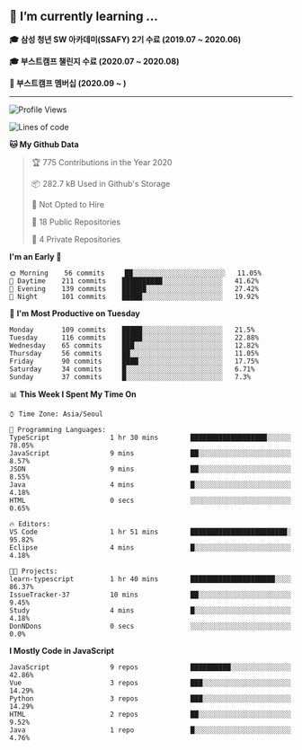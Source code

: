 ## 🌱 I’m currently learning ...

**🎓 삼성 청년 SW 아카데미(SSAFY) 2기 수료 (2019.07 ~ 2020.06)**

**🎓 부스트캠프 챌린지 수료 (2020.07 ~ 2020.08)**

**🏃  부스트캠프 멤버십 (2020.09 ~ )**
 
-----

<!--START_SECTION:waka-->
![Profile Views](http://img.shields.io/badge/Profile%20Views-56-blue)

![Lines of code](https://img.shields.io/badge/From%20Hello%20World%20I%27ve%20Written-34.5%20million%20lines%20of%20code-blue)

**🐱 My Github Data** 

> 🏆 775 Contributions in the Year 2020
 > 
> 📦 282.7 kB Used in Github's Storage 
 > 
> 🚫 Not Opted to Hire
 > 
> 📜 18 Public Repositories
 > 
> 🔑 4 Private Repositories 

**I'm an Early 🐤** 

```text
🌞 Morning    56 commits     ██░░░░░░░░░░░░░░░░░░░░░░░   11.05% 
🌆 Daytime    211 commits    ██████████░░░░░░░░░░░░░░░   41.62% 
🌃 Evening    139 commits    ██████░░░░░░░░░░░░░░░░░░░   27.42% 
🌙 Night      101 commits    █████░░░░░░░░░░░░░░░░░░░░   19.92%

```
📅 **I'm Most Productive on Tuesday** 

```text
Monday       109 commits    █████░░░░░░░░░░░░░░░░░░░░   21.5% 
Tuesday      116 commits    █████░░░░░░░░░░░░░░░░░░░░   22.88% 
Wednesday    65 commits     ███░░░░░░░░░░░░░░░░░░░░░░   12.82% 
Thursday     56 commits     ██░░░░░░░░░░░░░░░░░░░░░░░   11.05% 
Friday       90 commits     ████░░░░░░░░░░░░░░░░░░░░░   17.75% 
Saturday     34 commits     █░░░░░░░░░░░░░░░░░░░░░░░░   6.71% 
Sunday       37 commits     █░░░░░░░░░░░░░░░░░░░░░░░░   7.3%

```


📊 **This Week I Spent My Time On** 

```text
⌚︎ Time Zone: Asia/Seoul

💬 Programming Languages: 
TypeScript               1 hr 30 mins        ███████████████████░░░░░░   78.05% 
JavaScript               9 mins              ██░░░░░░░░░░░░░░░░░░░░░░░   8.57% 
JSON                     9 mins              ██░░░░░░░░░░░░░░░░░░░░░░░   8.55% 
Java                     4 mins              █░░░░░░░░░░░░░░░░░░░░░░░░   4.18% 
HTML                     0 secs              ░░░░░░░░░░░░░░░░░░░░░░░░░   0.65%

🔥 Editors: 
VS Code                  1 hr 51 mins        ████████████████████████░   95.82% 
Eclipse                  4 mins              █░░░░░░░░░░░░░░░░░░░░░░░░   4.18%

🐱‍💻 Projects: 
learn-typescript         1 hr 40 mins        █████████████████████░░░░   86.37% 
IssueTracker-37          10 mins             ██░░░░░░░░░░░░░░░░░░░░░░░   9.45% 
Study                    4 mins              █░░░░░░░░░░░░░░░░░░░░░░░░   4.18% 
DonNDons                 0 secs              ░░░░░░░░░░░░░░░░░░░░░░░░░   0.0%

```

**I Mostly Code in JavaScript** 

```text
JavaScript               9 repos             ██████████░░░░░░░░░░░░░░░   42.86% 
Vue                      3 repos             ███░░░░░░░░░░░░░░░░░░░░░░   14.29% 
Python                   3 repos             ███░░░░░░░░░░░░░░░░░░░░░░   14.29% 
HTML                     2 repos             ██░░░░░░░░░░░░░░░░░░░░░░░   9.52% 
Java                     1 repo              █░░░░░░░░░░░░░░░░░░░░░░░░   4.76%

```



<!--END_SECTION:waka-->

